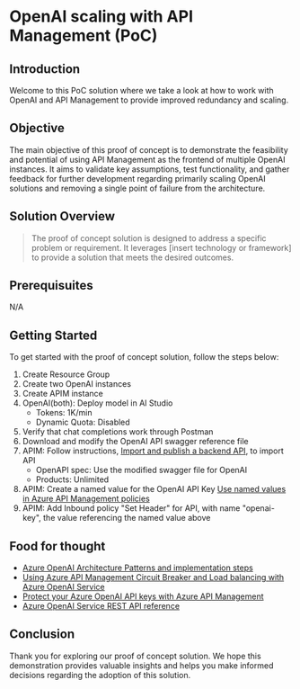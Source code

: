 # OpenAI scaling with API Management (PoC)

## Introduction

Welcome to this PoC solution where we take a look at how to work with OpenAI and API Management to provide improved redundancy and scaling.

## Objective

The main objective of this proof of concept is to demonstrate the feasibility and potential of using API Management as the frontend of multiple OpenAI instances. It aims to validate key assumptions, test functionality, and gather feedback for further development regarding primarily scaling OpenAI solutions and removing a single point of failure from the architecture.

## Solution Overview

> The proof of concept solution is designed to address a specific problem or requirement. It leverages [insert technology or framework] to provide a solution that meets the desired outcomes.

## Prerequisuites
N/A
<!-- - [.NET v8](https://dotnet.microsoft.com/en-us/download/dotnet/8.0) -->

## Getting Started

To get started with the proof of concept solution, follow the steps below:

1. Create Resource Group
1. Create two OpenAI instances
1. Create APIM instance
1. OpenAI(both): Deploy model in AI Studio
    - Tokens: 1K/min
    - Dynamic Quota: Disabled
1. Verify that chat completions work through Postman
1. Download and modify the OpenAI API swagger reference file
1. APIM: Follow instructions, [Import and publish a backend API](https://learn.microsoft.com/en-us/azure/api-management/import-and-publish#import-and-publish-a-backend-api), to import API
    - OpenAPI spec: Use the modified swagger file for OpenAI
    - Products: Unlimited
1. APIM: Create a named value for the OpenAI API Key [Use named values in Azure API Management policies](https://learn.microsoft.com/en-us/azure/api-management/api-management-howto-properties?tabs=azure-portal)
1. APIM: Add Inbound policy "Set Header" for API, with name "openai-key", the value referencing the named value above

## Food for thought

- [Azure OpenAI Architecture Patterns and implementation steps](https://techcommunity.microsoft.com/t5/ai-azure-ai-services-blog/azure-openai-architecture-patterns-and-implementation-steps/ba-p/3979934)
- [Using Azure API Management Circuit Breaker and Load balancing with Azure OpenAI Service](https://techcommunity.microsoft.com/t5/fasttrack-for-azure/using-azure-api-management-circuit-breaker-and-load-balancing/ba-p/4041003)
- [Protect your Azure OpenAI API keys with Azure API Management](https://learn.microsoft.com/en-us/semantic-kernel/deploy/use-ai-apis-with-api-management)
- [Azure OpenAI Service REST API reference](https://learn.microsoft.com/en-us/azure/ai-services/openai/reference)

## Conclusion

Thank you for exploring our proof of concept solution. We hope this demonstration provides valuable insights and helps you make informed decisions regarding the adoption of this solution.
